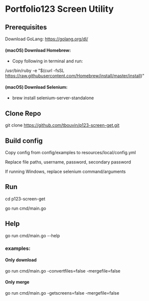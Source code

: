 # Portfolio123 Screen Utility
## Prerequisites
Download GoLang:
https://golang.org/dl/

#### (macOS) Download Homebrew: 
* Copy following in terminal and run:

/usr/bin/ruby -e "$(curl -fsSL https://raw.githubusercontent.com/Homebrew/install/master/install)"
#### (macOS) Download Selenium: 
* brew install selenium-server-standalone

## Clone Repo
git clone https://github.com/tbouvin/p123-screen-get.git

## Build config
Copy config from config/examples to resources/local/config.yml

Replace file paths, username, password, secondary password

If running Windows, replace selenium command/arguments

## Run
cd p123-screen-get

go run cmd/main.go

## Help
go run cmd/main.go --help
### examples: 
#### Only download
go run cmd/main.go -convertfiles=false -mergefile=false
#### Only merge
go run cmd/main.go -getscreens=false -mergefile=false